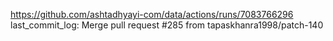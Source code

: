 https://github.com/ashtadhyayi-com/data/actions/runs/7083766296
last_commit_log: Merge pull request #285 from tapaskhanra1998/patch-140
